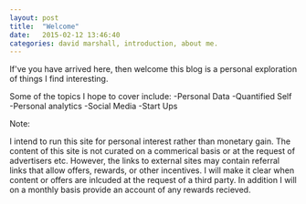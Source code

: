 ```yaml
---
layout: post
title:  "Welcome"
date:   2015-02-12 13:46:40
categories: david marshall, introduction, about me.
---
```

If've you have arrived here, then welcome this blog is a personal exploration of things I find interesting.

Some of the topics I hope to cover include:
-Personal Data
-Quantified Self
-Personal analytics
-Social Media
-Start Ups

Note:

I intend to run this site for personal interest rather than monetary gain.  The content of this site is not curated on a commerical basis or at the request of advertisers etc. However, the links to external sites may contain referral links that allow offers, rewards, or other incentives. I will make it clear when content or offers are inlcuded at the request of a third party. In addition I will on a monthly basis provide an account of any rewards recieved.

